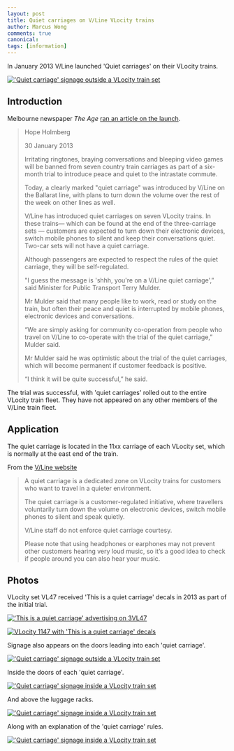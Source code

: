 ```yaml
---
layout: post
title: Quiet carriages on V/Line VLocity trains
author: Marcus Wong
comments: true
canonical: 
tags: [information]
---
```


In January 2013 V/Line launched 'Quiet carriages' on their VLocity trains.

<a href="http://railgallery.wongm.com/vline-bits/F126_6291.jpg.html"><img src="http://railgallery.wongm.com/cache/vline-bits/F126_6291_595.jpg?cached=1528335638" alt="'Quiet carriage' signage outside a VLocity train set" /></a>

## Introduction

Melbourne newspaper *The Age* [ran an article on the launch](https://www.theage.com.au/national/victoria/keep-it-down-quiet-commute-begins-on-country-routes-20130130-2djwk.html).

> Hope Holmberg
>
> 30 January 2013
>
> Irritating ringtones, braying conversations and bleeping video games will be banned from seven country train carriages as part of a six-month trial to introduce peace and quiet to the intrastate commute.
>
> Today, a clearly marked "quiet carriage" was introduced by V/Line on the Ballarat line, with plans to turn down the volume over the rest of the week on other lines as well.
>
> V/Line has introduced quiet carriages on seven VLocity trains. In these trains— which can be found at the end of the three-carriage sets — customers are expected to turn down their electronic devices, switch mobile phones to silent and keep their conversations quiet. Two-car sets will not have a quiet carriage.
>
> Although passengers are expected to respect the rules of the quiet carriage, they will be self-regulated.
>
> "I guess the message is 'shhh, you're on a V/Line quiet carriage',” said Minister for Public Transport Terry Mulder.
>
> Mr Mulder said that many people like to work, read or study on the train, but often their peace and quiet is interrupted by mobile phones, electronic devices and conversations.
>
> “We are simply asking for community co-operation from people who travel on V/Line to co-operate with the trial of the quiet carriage,” Mulder said.
>
> Mr Mulder said he was optimistic about the trial of the quiet carriages, which will become permanent if customer feedback is positive.
>
> “I think it will be quite successful,” he said.

The trial was successful, with 'quiet carriages' rolled out to the entire VLocity train fleet. They have not appeared on any other members of the V/Line train fleet.

## Application

The quiet carriage is located in the 11xx carriage of each VLocity set, which is normally at the east end of the train.

From the [V/Line website](https://www.vline.com.au/Fares-general-info/On-board#Quiet%20Carriages)

> A quiet carriage is a dedicated zone on VLocity trains for customers who want to travel in a quieter environment.
>
> The quiet carriage is a customer-regulated initiative, where travellers voluntarily turn down the volume on electronic devices, switch mobile phones to silent and speak quietly.
>
> V/Line staff do not enforce quiet carriage courtesy.
>
> Please note that using headphones or earphones may not prevent other customers hearing very loud music, so it’s a good idea to check if people around you can also hear your music.

## Photos

VLocity set VL47 received 'This is a quiet carriage' decals in 2013 as part of the initial trial.

<a href="http://railgallery.wongm.com/vline-bits/E121_8181.jpg.html"><img src="http://railgallery.wongm.com/cache/vline-bits/E121_8181_595.jpg?cached=1404762054" alt="'This is a quiet carriage' advertising on 3VL47" /></a>

<a href="http://railgallery.wongm.com/vline-bits/F100_8914.jpg.html"><img src="http://railgallery.wongm.com/cache/vline-bits/F100_8914_595.jpg?cached=1404979187" alt="VLocity 1147 with 'This is a quiet carriage' decals" /></a>

Signage also appears on the doors leading into each 'quiet carriage'.

<a href="http://railgallery.wongm.com/vline-bits/F126_6291.jpg.html"><img src="http://railgallery.wongm.com/cache/vline-bits/F126_6291_595.jpg?cached=1528335638" alt="'Quiet carriage' signage outside a VLocity train set" /></a>

Inside the doors of each 'quiet carriage'.

<a href="http://railgallery.wongm.com/vline-bits/F126_6292.jpg.html"><img src="http://railgallery.wongm.com/cache/vline-bits/F126_6292_595.jpg?cached=1528335614" alt="'Quiet carriage' signage inside a VLocity train set" /></a>

And above the luggage racks.

<a href="http://railgallery.wongm.com/vline-bits/F126_6293.jpg.html"><img src="http://railgallery.wongm.com/cache/vline-bits/F126_6293_595.jpg?cached=1528335638" alt="'Quiet carriage' signage inside a VLocity train set" /></a>

Along with an explanation of the 'quiet carriage' rules.

<a href="http://railgallery.wongm.com/vline-bits/F126_6294.jpg.html"><img src="http://railgallery.wongm.com/cache/vline-bits/F126_6294_595.jpg?cached=1528335628" alt="'Quiet carriage' signage inside a VLocity train set" /></a>
